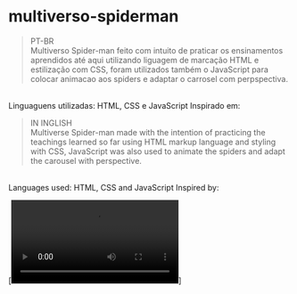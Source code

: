 # multiverso-spiderman

>PT-BR <br>
Multiverso Spider-man feito com intuito de praticar os ensinamentos aprendidos até aqui utilizando liguagem de marcação HTML e estilização com CSS, foram utilizados também o JavaScript para colocar  animacao aos spiders e adaptar o carrosel com perpspectiva.
<br>
Linguaguens utilizadas: HTML, CSS e JavaScript
Inspirado em: <https://www.figma.com/proto/GjvdE0uob68X6pEHqw2pY8/Multiverse-Spider-Man?node-id=119%3A31&scaling=min-zoom&page-id=1%3A17&starting-point-node-id=24%3A4>
<br>

>IN INGLISH <br>
Multiverse Spider-man made with the intention of practicing the teachings learned so far using HTML markup language and styling with CSS, JavaScript was also used to animate the spiders and adapt the carousel with perspective.
<br>
Languages ​​used: HTML, CSS and JavaScript
Inspired by:<https://www.figma.com/proto/GjvdE0uob68X6pEHqw2pY8/Multiverse-Spider-Man?node-id=119%3A31&scaling=min-zoom&page-id=1%3A17&starting-point-node-id=24%3A4>
<br>

<img scr="../../../READ.ME/animation1.png">
<br>
<img scr="../../../READ.ME/animation2.png">
<br>
<img scr="../../../READ.ME/animation3.png">
<br>

[![Watch the video](../../../../LETIX/READ.ME/Spider-Man%20_%20Miranhaverso%20-%20Pessoal%20%E2%80%94%20Microsoft%E2%80%8B%20Edge%202022-11-27%2015-27-03.mp4)]
